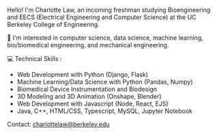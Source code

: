 Hello! I'm Charlotte Law, an incoming freshman studying Bioengineering and EECS (Electrical Engineering and Computer Science) at the UC Berkeley College of Engineering.  

🌱 I'm interested in computer science, data science, machine learning, bio/biomedical engineering, and mechanical engineering.  

💻 Technical Skills :  
- Web Development with Python (Django, Flask)
- Machine Learning/Data Science with Python (Pandas, Numpy)
- Biomedical Device Instrumentation and Biodesign
- 3D Modeling and 3D Animation (Onshape, Blender)
- Web Development with Javascript (Node, React, EJS)
- Java, C++, HTML/CSS, Typescript, MySQL, Jupyter Notebook

Contact: charlottelaw@berkeley.edu
